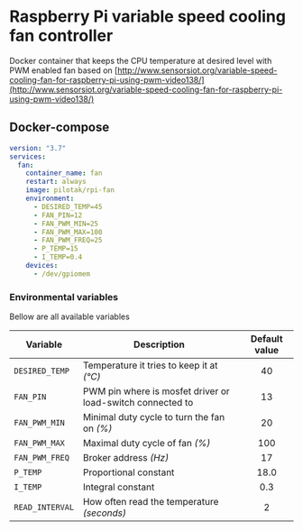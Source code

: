 # Raspberry Pi variable speed cooling fan controller

Docker container that keeps the CPU temperature at desired level with PWM enabled fan based on [http://www.sensorsiot.org/variable-speed-cooling-fan-for-raspberry-pi-using-pwm-video138/](http://www.sensorsiot.org/variable-speed-cooling-fan-for-raspberry-pi-using-pwm-video138/)

## Docker-compose
```yaml
version: "3.7"
services:
  fan:
    container_name: fan
    restart: always
    image: pilotak/rpi-fan
    environment:
      - DESIRED_TEMP=45
      - FAN_PIN=12
      - FAN_PWM_MIN=25
      - FAN_PWM_MAX=100
      - FAN_PWM_FREQ=25
      - P_TEMP=15
      - I_TEMP=0.4
    devices:
      - /dev/gpiomem
```

### Environmental variables
Bellow are all available variables

| Variable | Description | Default value |
| --- | --- | :---:|
| `DESIRED_TEMP` | Temperature it tries to keep it at *(°C)* | 40 |
| `FAN_PIN` | PWM pin where is mosfet driver or load-switch connected to | 13 |
| `FAN_PWM_MIN` | Minimal duty cycle to turn the fan on *(%)* | 20 | 
| `FAN_PWM_MAX` | Maximal duty cycle of fan *(%)* | 100 | 
| `FAN_PWM_FREQ` | Broker address *(Hz)* | 17 | 
| `P_TEMP` | Proportional constant | 18.0 | 
| `I_TEMP` | Integral constant | 0.3 | 
| `READ_INTERVAL` | How often read the temperature *(seconds)* | 2 | 


